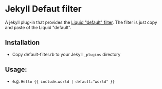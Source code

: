 # Jekyll Defaut filter
A jekyll plug-in that provides the [Liquid "default" filter](https://github.com/Shopify/liquid/blob/3-0-0-rc1/lib/liquid/standardfilters.rb). The filter is just copy and paste of the Liquid "default".

## Installation
- Copy default-filter.rb to your Jekyll `_plugins` directory

## Usage:
- e.g. `Hello {{ include.world | default:"world" }}`
